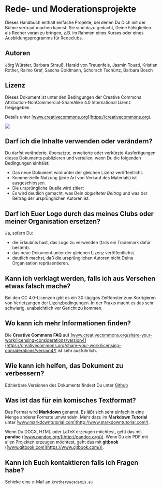 
# Rede- und Moderationsprojekte

Dieses Handbuch enthält einfache Projekte, bei denen Du Dich mit der Bühne vertraut machen kannst. Sie sind dazu gedacht, Deine Fähigkeiten als Redner voran zu bringen, z.B. im Rahmen eines Kurses oder eines Ausbildungsprogramms für Redeclubs.


## Autoren

Jörg Würster, Barbara Strauß, Harald von Treuenfels, Jasmin Touati, Kristian Rother, Raimo Graf, Sascha Goldmann, Schorsch Tschürtz, Barbara Bosch


## Lizenz

Dieses Dokument ist unter den Bedingungen der Creative Commons Attribution-NonCommercial-ShareAlike 4.0 International Lizenz freigegeben.

Details unter [www.creativecommons.org](https://creativecommons.org).

![](cc_by_nc_sa.png)


## Darf ich die Inhalte verwenden oder verändern?

Du darfst veränderte, übersetzte, erweiterte oder verkürzte Ausfertigungen dieses Dokuments publizieren und verteilen, wenn Du die folgenden Bedingungen einhälst:

* Das neue Dokument wird unter der gleichen Lizenz veröffentlicht.
* Kommerzielle Nutzung (jede Art von Verkauf des Materials) ist ausgeschlossen.
* Die ursprüngliche Quelle wird zitiert
* Es wird deutlich gemacht, was Dein *abgleiteter Beitrag* und was der Beitrag der ursprünglichen Autoren ist.


## Darf ich Euer Logo durch das meines Clubs oder meiner Organisation ersetzen?

Ja, sofern Du:

* die Erlaubnis hast, das Logo zu verwenden (falls ein Trademark dafür besteht).
* das neue Dokument unter der gleichen Lizenz veröffentlichst.
* deutlich machst, daß die ursprünglichen Autoren nicht Deine Organisation repräsentieren.


## Kann ich verklagt werden, falls ich aus Versehen etwas falsch mache?

Bei den CC 4.0-Licenzen gibt es ein 30-tägiges Zeitfenster zum Korrigieren von Verletzungen der Lizenzbedingungen. In der Praxis macht es das sehr schwierig, unabsichtlich vor Gericht zu kommen.


## Wo kann ich mehr Informationen finden?

Die **Creative Commons FAQ** auf [www.creativecommons.org/share-your-work/licensing-considerations/version4](https://creativecommons.org/share-your-work/licensing-considerations/version4/) ist sehr ausführlich.

## Wie kann ich helfen, das Dokument zu verbessern?

Editierbare Versionen des Dokuments findest Du unter [Github](https://github.com/krother/speech_projects)

## Was ist das für ein komisches Textformat?

Das Format wird **Markdown** genannt. Es läßt sich sehr einfach in eine Menge anderer Formate umwandeln. Mehr dazu im **Markdown Tutorial** unter [www.markdowntutorial.com](http://www.markdowntutorial.com/).

Wenn Du DOCX, HTML oder LaTeX erzeugen möchtest, geht das mit **pandoc** ([www.pandoc.org/](http://pandoc.org/)). Wenn Du ein PDF mit allen Projekten erzeugen möchtest, geht das mit **gitbook** ([www.gitbook.com](https://www.gitbook.com/)).

## Kann ich Euch kontaktieren falls ich Fragen habe?

Schicke eine e-Mail an `krother@academis.eu`

